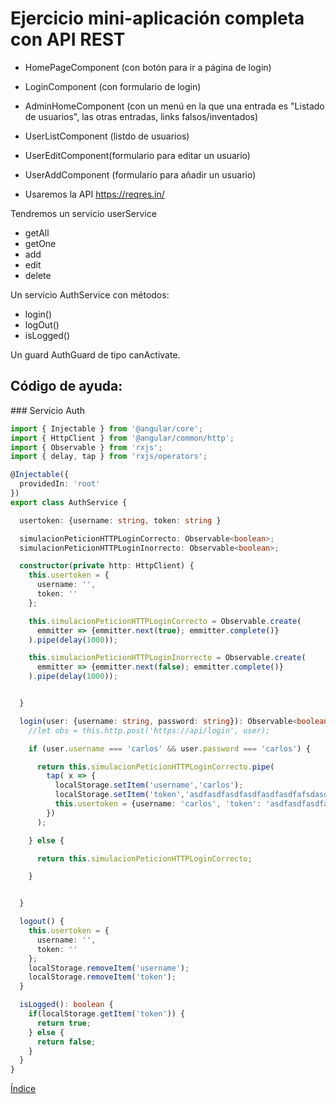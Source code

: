 # Ejercicio mini-aplicación completa con API REST

- HomePageComponent (con botón para ir a página de login)
- LoginComponent (con formulario de login)
- AdminHomeComponent (con un menú en la que una entrada es "Listado de usuarios", las otras entradas, links falsos/inventados)
- UserListComponent (listdo de usuarios)
- UserEditComponent(formulario para editar un usuario)
- UserAddComponent (formulario para añadir un usuario)

- Usaremos la API https://reqres.in/

Tendremos un servicio userService
- getAll
- getOne
- add
- edit
- delete

Un servicio AuthService con métodos:
- login()
- logOut()
- isLogged()

Un guard AuthGuard de tipo canActivate.



## Código de ayuda:

### Servicio Auth

```ts
import { Injectable } from '@angular/core';
import { HttpClient } from '@angular/common/http';
import { Observable } from 'rxjs';
import { delay, tap } from 'rxjs/operators';

@Injectable({
  providedIn: 'root'
})
export class AuthService {

  usertoken: {username: string, token: string }

  simulacionPeticionHTTPLoginCorrecto: Observable<boolean>;
  simulacionPeticionHTTPLoginInorrecto: Observable<boolean>;

  constructor(private http: HttpClient) {
    this.usertoken = {
      username: '',
      token: ''
    };

    this.simulacionPeticionHTTPLoginCorrecto = Observable.create(
      emmitter => {emmitter.next(true); emmitter.complete()}
    ).pipe(delay(1000));

    this.simulacionPeticionHTTPLoginInorrecto = Observable.create(
      emmitter => {emmitter.next(false); emmitter.complete()}
    ).pipe(delay(1000));


  }

  login(user: {username: string, password: string}): Observable<boolean> {
    //let obs = this.http.post('https://api/login', user);

    if (user.username === 'carlos' && user.password === 'carlos') {

      return this.simulacionPeticionHTTPLoginCorrecto.pipe(
        tap( x => {
          localStorage.setItem('username','carlos');
          localStorage.setItem('token','asdfasdfasdfasdfasdfasdfafsdasdf');
          this.usertoken = {username: 'carlos', 'token': 'asdfasdfasdfasdfasdfasdfafsdasdf'};
        })
      );

    } else {

      return this.simulacionPeticionHTTPLoginCorrecto;

    }


  }

  logout() {
    this.usertoken = {
      username: '',
      token: ''
    };
    localStorage.removeItem('username');
    localStorage.removeItem('token');
  }

  isLogged(): boolean {
    if(localStorage.getItem('token')) {
      return true;
    } else {
      return false;
    }
  }
}
```










[Índice](index.md)

